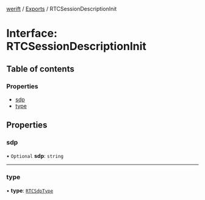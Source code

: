 [werift](../README.md) / [Exports](../modules.md) / RTCSessionDescriptionInit

# Interface: RTCSessionDescriptionInit

## Table of contents

### Properties

- [sdp](RTCSessionDescriptionInit.md#sdp)
- [type](RTCSessionDescriptionInit.md#type)

## Properties

### sdp

• `Optional` **sdp**: `string`

___

### type

• **type**: [`RTCSdpType`](../modules.md#rtcsdptype)
